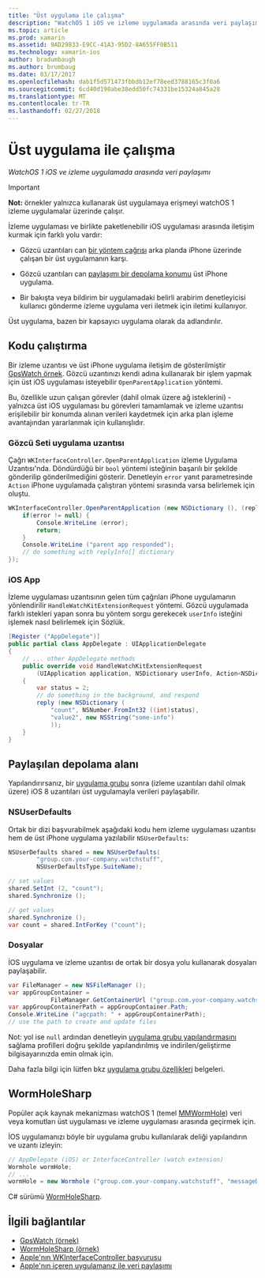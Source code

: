 ```yaml
---
title: "Üst uygulama ile çalışma"
description: "WatchOS 1 iOS ve izleme uygulamada arasında veri paylaşımı"
ms.topic: article
ms.prod: xamarin
ms.assetid: 9AD29833-E9CC-41A3-95D2-8A655FF0B511
ms.technology: xamarin-ios
author: bradumbaugh
ms.author: brumbaug
ms.date: 03/17/2017
ms.openlocfilehash: dab1f5d571473fbbdb12ef78eed3788165c3f0a6
ms.sourcegitcommit: 6cd40d190abe38edd50fc74331be15324a845a28
ms.translationtype: MT
ms.contentlocale: tr-TR
ms.lasthandoff: 02/27/2018
---
```

# <a name="working-with-the-parent-application"></a>Üst uygulama ile çalışma

_WatchOS 1 iOS ve izleme uygulamada arasında veri paylaşımı_

> [!IMPORTANT]
> **Not:** örnekler yalnızca kullanarak üst uygulamaya erişmeyi watchOS 1 izleme uygulamalar üzerinde çalışır.


İzleme uygulaması ve birlikte paketlenebilir iOS uygulaması arasında iletişim kurmak için farklı yolu vardır:

- Gözcü uzantıları can [bir yöntem çağrısı](#code) arka planda iPhone üzerinde çalışan bir üst uygulamanın karşı.

- Gözcü uzantıları can [paylaşımı bir depolama konumu](#storage) üst iPhone uygulama.

- Bir bakışta veya bildirim bir uygulamadaki belirli arabirim denetleyicisi kullanıcı gönderme izleme uygulama veri iletmek için iletimi kullanıyor.

Üst uygulama, bazen bir kapsayıcı uygulama olarak da adlandırılır.


<a name="code" />

## <a name="run-code"></a>Kodu çalıştırma

Bir izleme uzantısı ve üst iPhone uygulama iletişim de gösterilmiştir [GpsWatch örnek](https://developer.xamarin.com/samples/GpsWatch).
Gözcü uzantınızı kendi adına kullanarak bir işlem yapmak için üst iOS uygulaması isteyebilir `OpenParentApplication` yöntemi.

Bu, özellikle uzun çalışan görevler (dahil olmak üzere ağ isteklerini) - yalnızca üst iOS uygulaması bu görevleri tamamlamak ve izleme uzantısı erişilebilir bir konumda alınan verileri kaydetmek için arka plan işleme avantajından yararlanmak için kullanışlıdır.



### <a name="watch-kit-app-extension"></a>Gözcü Seti uygulama uzantısı

Çağrı `WKInterfaceController.OpenParentApplication` izleme Uygulama Uzantısı'nda. Döndürdüğü bir `bool` yöntemi isteğinin başarılı bir şekilde gönderilip gönderilmediğini gösterir. Denetleyin `error` yanıt parametresinde `Action` iPhone uygulamada çalıştıran yöntemi sırasında varsa belirlemek için oluştu.

```csharp
WKInterfaceController.OpenParentApplication (new NSDictionary (), (replyInfo, error) => {
    if(error != null) {
        Console.WriteLine (error);
        return;
    }
    Console.WriteLine ("parent app responded");
    // do something with replyInfo[] dictionary
});
```


### <a name="ios-app"></a>iOS App

İzleme uygulaması uzantısının gelen tüm çağrıları iPhone uygulamanın yönlendirilir `HandleWatchKitExtensionRequest` yöntemi.
Gözcü uygulamada farklı istekleri yapan sonra bu yöntem sorgu gerekecek `userInfo` isteğini işlemek nasıl belirlemek için Sözlük.


```csharp
[Register ("AppDelegate")]
public partial class AppDelegate : UIApplicationDelegate
{
    // ... other AppDelegate methods
    public override void HandleWatchKitExtensionRequest
        (UIApplication application, NSDictionary userInfo, Action<NSDictionary> reply)
    {
        var status = 2;
        // do something in the background, and respond
        reply (new NSDictionary (
            "count", NSNumber.FromInt32 ((int)status),
            "value2", new NSString("some-info")
            ));
    }
}
```


<a name="storage" />

## <a name="shared-storage"></a>Paylaşılan depolama alanı

Yapılandırırsanız, bir [uygulama grubu](~/ios/watchos/app-fundamentals/app-groups.md) sonra (izleme uzantıları dahil olmak üzere) iOS 8 uzantıları üst uygulamayla verileri paylaşabilir.

<a name="nsuserdefaults" />

### <a name="nsuserdefaults"></a>NSUserDefaults

Ortak bir dizi başvurabilmek aşağıdaki kodu hem izleme uygulaması uzantısı hem de üst iPhone uygulama yazılabilir `NSUserDefaults`:

```csharp
NSUserDefaults shared = new NSUserDefaults(
        "group.com.your-company.watchstuff",
        NSUserDefaultsType.SuiteName);

// set values
shared.SetInt (2, "count");
shared.Synchronize ();

// get values
shared.Synchronize ();
var count = shared.IntForKey ("count");
```

<a name="files" />

### <a name="files"></a>Dosyalar

İOS uygulama ve izleme uzantısı de ortak bir dosya yolu kullanarak dosyaları paylaşabilir.

```csharp
var FileManager = new NSFileManager ();
var appGroupContainer =
            FileManager.GetContainerUrl ("group.com.your-company.watchstuff");
var appGroupContainerPath = appGroupContainer.Path;
Console.WriteLine ("agcpath: " + appGroupContainerPath);
// use the path to create and update files
```

Not: yol ise `null` ardından denetleyin [uygulama grubu yapılandırmasını](~/ios/watchos/app-fundamentals/app-groups.md) sağlama profilleri doğru şekilde yapılandırılmış ve indirilen/geliştirme bilgisayarınızda emin olmak için.

Daha fazla bilgi için lütfen bkz [uygulama grubu özellikleri](~/ios/deploy-test/provisioning/capabilities/app-groups-capabilities.md) belgeleri.

## <a name="wormholesharp"></a>WormHoleSharp

Popüler açık kaynak mekanizması watchOS 1 (temel [MMWormHole](https://github.com/mutualmobile/MMWormhole)) veri veya komutları üst uygulaması ve izleme uygulaması arasında geçirmek için.

İOS uygulamanızı böyle bir uygulama grubu kullanılarak deliği yapılandırın ve uzantı izleyin:

```csharp
// AppDelegate (iOS) or InterfaceController (watch extension)
Wormhole wormHole;
// ...
wormHole = new Wormhole ("group.com.your-company.watchstuff", "messageDir");
```

C# sürümü [WormHoleSharp](https://github.com/Clancey/WormHoleSharp).



## <a name="related-links"></a>İlgili bağlantılar

- [GpsWatch (örnek)](https://developer.xamarin.com/samples/monotouch/WatchKit/WatchKitCatalog/)
- [WormHoleSharp (örnek)](https://github.com/Clancey/WormHoleSharp)
- [Apple'nın WKInterfaceController başvurusu](https://developer.apple.com/library/prerelease/ios/documentation/WatchKit/Reference/WKInterfaceController_class/index.html#//apple_ref/occ/clm/WKInterfaceController/openParentApplication:reply:)
- [Apple'nın içeren uygulamanız ile veri paylaşımı](https://developer.apple.com/library/ios/documentation/General/Conceptual/ExtensibilityPG/ExtensionScenarios.html)
